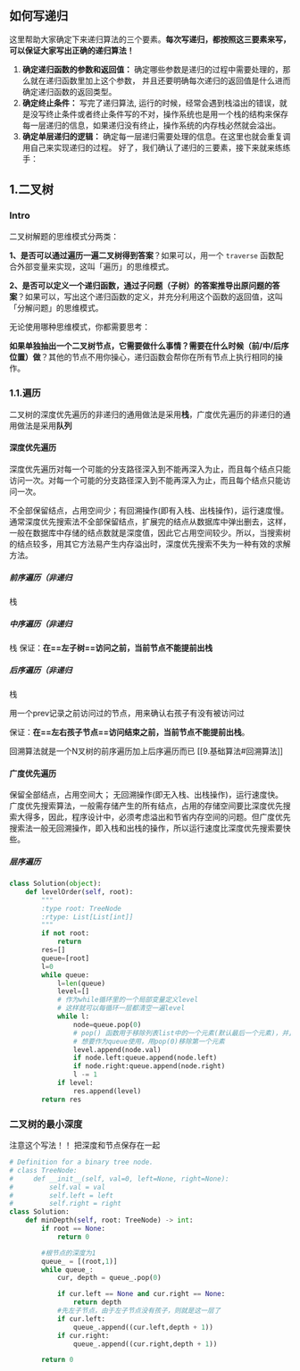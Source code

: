 
## 如何写递归
这里帮助大家确定下来递归算法的三个要素。**每次写递归，都按照这三要素来写，可以保证大家写出正确的递归算法！**

1.  **确定递归函数的参数和返回值：** 确定哪些参数是递归的过程中需要处理的，那么就在递归函数里加上这个参数， 并且还要明确每次递归的返回值是什么进而确定递归函数的返回类型。
2.  **确定终止条件：** 写完了递归算法, 运行的时候，经常会遇到栈溢出的错误，就是没写终止条件或者终止条件写的不对，操作系统也是用一个栈的结构来保存每一层递归的信息，如果递归没有终止，操作系统的内存栈必然就会溢出。
3.  **确定单层递归的逻辑：** 确定每一层递归需要处理的信息。在这里也就会重复调用自己来实现递归的过程。
好了，我们确认了递归的三要素，接下来就来练练手：


## 1.二叉树
### Intro
二叉树解题的思维模式分两类：

**1、是否可以通过遍历一遍二叉树得到答案**？如果可以，用一个 `traverse` 函数配合外部变量来实现，这叫「遍历」的思维模式。

**2、是否可以定义一个递归函数，通过子问题（子树）的答案推导出原问题的答案**？如果可以，写出这个递归函数的定义，并充分利用这个函数的返回值，这叫「分解问题」的思维模式。

无论使用哪种思维模式，你都需要思考：

**如果单独抽出一个二叉树节点，它需要做什么事情？需要在什么时候（前/中/后序位置）做**？其他的节点不用你操心，递归函数会帮你在所有节点上执行相同的操作。


### 1.1.遍历
二叉树的深度优先遍历的非递归的通用做法是采用**栈**，广度优先遍历的非递归的通用做法是采用**队列**
#### 深度优先遍历
深度优先遍历对每一个可能的分支路径深入到不能再深入为止，而且每个结点只能访问一次。对每一个可能的分支路径深入到不能再深入为止，而且每个结点只能访问一次。

不全部保留结点，占用空间少；有回溯操作(即有入栈、出栈操作)，运行速度慢。
通常深度优先搜索法不全部保留结点，扩展完的结点从数据库中弹出删去，这样，一般在数据库中存储的结点数就是深度值，因此它占用空间较少。所以，当搜索树的结点较多，用其它方法易产生内存溢出时，深度优先搜索不失为一种有效的求解方法。


##### 前序遍历（非递归
栈


##### 中序遍历（非递归
栈
保证：**在==左子树==访问之前，当前节点不能提前出栈**


##### 后序遍历（非递归
栈

用一个prev记录之前访问过的节点，用来确认右孩子有没有被访问过

保证：**在==左右孩子节点==访问结束之前，当前节点不能提前出栈**。

回溯算法就是一个N叉树的前序遍历加上后序遍历而已
[[9.基础算法#回溯算法]]

#### 广度优先遍历
保留全部结点，占用空间大； 无回溯操作(即无入栈、出栈操作)，运行速度快。
广度优先搜索算法，一般需存储产生的所有结点，占用的存储空间要比深度优先搜索大得多，因此，程序设计中，必须考虑溢出和节省内存空间的问题。但广度优先搜索法一般无回溯操作，即入栈和出栈的操作，所以运行速度比深度优先搜索要快些。

##### 层序遍历

```python
class Solution(object):
    def levelOrder(self, root):
        """
        :type root: TreeNode
        :rtype: List[List[int]]
        """
        if not root:
            return
        res=[]
        queue=[root]
        l=0
        while queue:
            l=len(queue)
            level=[] 
            # 作为while循环里的一个局部变量定义level
            # 这样就可以每循环一层都清空一遍level
            while l:
                node=queue.pop(0) 
                # pop() 函数用于移除列表list中的一个元素(默认最后一个元素)，并且返回该元素的值。
                # 想要作为queue使用，用pop(0)移除第一个元素
                level.append(node.val)
                if node.left:queue.append(node.left)
                if node.right:queue.append(node.right)
                l -= 1
            if level:
                res.append(level)
        return res
```

### 二叉树的最小深度
注意这个写法！！
把深度和节点保存在一起
```python
# Definition for a binary tree node.
# class TreeNode:
#     def __init__(self, val=0, left=None, right=None):
#         self.val = val
#         self.left = left
#         self.right = right
class Solution:
    def minDepth(self, root: TreeNode) -> int:
        if root == None:
            return 0

        #根节点的深度为1
        queue_ = [(root,1)]
        while queue_:
            cur, depth = queue_.pop(0)

            if cur.left == None and cur.right == None:
                return depth
            #先左子节点，由于左子节点没有孩子，则就是这一层了
            if cur.left:
                queue_.append((cur.left,depth + 1))
            if cur.right:
                queue_.append((cur.right,depth + 1))

        return 0
```